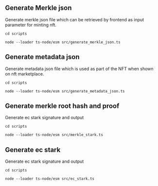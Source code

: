 ## Generate Merkle json

Generate merkle json file which can be retrieved by frontend as input parameter for minting nft.

```
cd scripts
```

```
node --loader ts-node/esm src/generate_merkle_json.ts
```

## Generate metadata json

Generate metadata json file which is used as part of the NFT when shown on nft marketplace.

```
cd scripts
```

```
node --loader ts-node/esm src/generate_metadata_json.ts
```

## Generate merkle root hash and proof


Generate ec stark signature and output

```
cd scripts
```

```
node --loader ts-node/esm src/merkle_stark.ts
```

## Generate ec stark


Generate ec stark signature and output

```
cd scripts
```

```
node --loader ts-node/esm src/ec_stark.ts
```